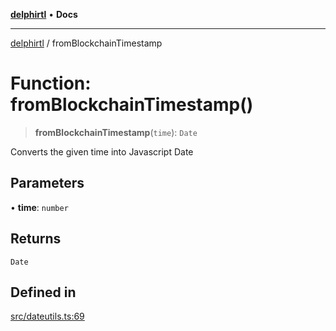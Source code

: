 [**delphirtl**](../README.md) • **Docs**

***

[delphirtl](../globals.md) / fromBlockchainTimestamp

# Function: fromBlockchainTimestamp()

> **fromBlockchainTimestamp**(`time`): `Date`

Converts the given time into Javascript Date

## Parameters

• **time**: `number`

## Returns

`Date`

## Defined in

[src/dateutils.ts:69](https://github.com/chuacw/delphirtl/blob/ee346b6bac1024b6b648d44d9c6cf692e10f6983/src/dateutils.ts#L69)
